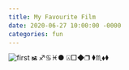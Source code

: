 ```yaml
---
title: My Favourite Film
date: 2020-06-27 10:00:00 -0000
categories: fun
---
```

![first](/assets/text1.png)
![1](/assets/text2.png)
♐︎♋︎♓︎●︎ ⍓︎□︎◆︎❒︎ ⧫︎♏︎⬧︎⧫︎

